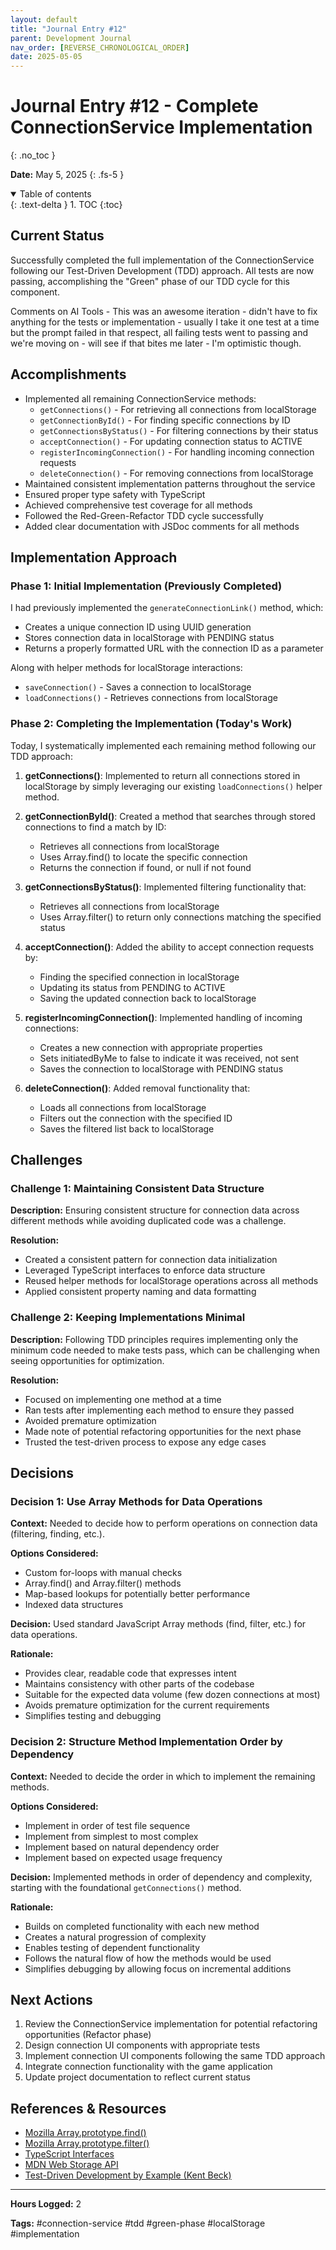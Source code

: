 ```yaml
---
layout: default
title: "Journal Entry #12"
parent: Development Journal
nav_order: [REVERSE_CHRONOLOGICAL_ORDER]
date: 2025-05-05
---
```


# Journal Entry #12 - Complete ConnectionService Implementation
{: .no_toc }

**Date:** May 5, 2025
{: .fs-5 }

<details open markdown="block">
  <summary>
    Table of contents
  </summary>
  {: .text-delta }
1. TOC
{:toc}
</details>

## Current Status

Successfully completed the full implementation of the ConnectionService following our Test-Driven Development (TDD) approach. All tests are now passing, accomplishing the "Green" phase of our TDD cycle for this component.


Comments on AI Tools - This was an awesome iteration - didn't have to fix anything for the tests or implementation - usually I take it one test at a time but the prompt failed in that respect, all failing tests went to passing and we're moving on - will see if that bites me later - I'm optimistic though.

## Accomplishments

- Implemented all remaining ConnectionService methods:
  - `getConnections()` - For retrieving all connections from localStorage
  - `getConnectionById()` - For finding specific connections by ID
  - `getConnectionsByStatus()` - For filtering connections by their status
  - `acceptConnection()` - For updating connection status to ACTIVE
  - `registerIncomingConnection()` - For handling incoming connection requests
  - `deleteConnection()` - For removing connections from localStorage
- Maintained consistent implementation patterns throughout the service
- Ensured proper type safety with TypeScript
- Achieved comprehensive test coverage for all methods
- Followed the Red-Green-Refactor TDD cycle successfully
- Added clear documentation with JSDoc comments for all methods

## Implementation Approach

### Phase 1: Initial Implementation (Previously Completed)

I had previously implemented the `generateConnectionLink()` method, which:
- Creates a unique connection ID using UUID generation
- Stores connection data in localStorage with PENDING status
- Returns a properly formatted URL with the connection ID as a parameter

Along with helper methods for localStorage interactions:
- `saveConnection()` - Saves a connection to localStorage
- `loadConnections()` - Retrieves connections from localStorage

### Phase 2: Completing the Implementation (Today's Work)

Today, I systematically implemented each remaining method following our TDD approach:

1. **getConnections()**: Implemented to return all connections stored in localStorage by simply leveraging our existing `loadConnections()` helper method.

2. **getConnectionById()**: Created a method that searches through stored connections to find a match by ID:
   - Retrieves all connections from localStorage
   - Uses Array.find() to locate the specific connection
   - Returns the connection if found, or null if not found

3. **getConnectionsByStatus()**: Implemented filtering functionality that:
   - Retrieves all connections from localStorage
   - Uses Array.filter() to return only connections matching the specified status

4. **acceptConnection()**: Added the ability to accept connection requests by:
   - Finding the specified connection in localStorage
   - Updating its status from PENDING to ACTIVE
   - Saving the updated connection back to localStorage

5. **registerIncomingConnection()**: Implemented handling of incoming connections:
   - Creates a new connection with appropriate properties
   - Sets initiatedByMe to false to indicate it was received, not sent
   - Saves the connection to localStorage with PENDING status

6. **deleteConnection()**: Added removal functionality that:
   - Loads all connections from localStorage
   - Filters out the connection with the specified ID
   - Saves the filtered list back to localStorage

## Challenges

### Challenge 1: Maintaining Consistent Data Structure

**Description:** Ensuring consistent structure for connection data across different methods while avoiding duplicated code was a challenge.

**Resolution:**
- Created a consistent pattern for connection data initialization
- Leveraged TypeScript interfaces to enforce data structure
- Reused helper methods for localStorage operations across all methods
- Applied consistent property naming and data formatting

### Challenge 2: Keeping Implementations Minimal

**Description:** Following TDD principles requires implementing only the minimum code needed to make tests pass, which can be challenging when seeing opportunities for optimization.

**Resolution:**
- Focused on implementing one method at a time
- Ran tests after implementing each method to ensure they passed
- Avoided premature optimization
- Made note of potential refactoring opportunities for the next phase
- Trusted the test-driven process to expose any edge cases

## Decisions

### Decision 1: Use Array Methods for Data Operations

**Context:** Needed to decide how to perform operations on connection data (filtering, finding, etc.).

**Options Considered:**
- Custom for-loops with manual checks
- Array.find() and Array.filter() methods
- Map-based lookups for potentially better performance
- Indexed data structures

**Decision:** Used standard JavaScript Array methods (find, filter, etc.) for data operations.

**Rationale:**
- Provides clear, readable code that expresses intent
- Maintains consistency with other parts of the codebase
- Suitable for the expected data volume (few dozen connections at most)
- Avoids premature optimization for the current requirements
- Simplifies testing and debugging

### Decision 2: Structure Method Implementation Order by Dependency

**Context:** Needed to decide the order in which to implement the remaining methods.

**Options Considered:**
- Implement in order of test file sequence
- Implement from simplest to most complex
- Implement based on natural dependency order
- Implement based on expected usage frequency

**Decision:** Implemented methods in order of dependency and complexity, starting with the foundational `getConnections()` method.

**Rationale:**
- Builds on completed functionality with each new method
- Creates a natural progression of complexity
- Enables testing of dependent functionality
- Follows the natural flow of how the methods would be used
- Simplifies debugging by allowing focus on incremental additions

## Next Actions

1. Review the ConnectionService implementation for potential refactoring opportunities (Refactor phase)
2. Design connection UI components with appropriate tests
3. Implement connection UI components following the same TDD approach
4. Integrate connection functionality with the game application
5. Update project documentation to reflect current status

## References & Resources

- [Mozilla Array.prototype.find()](https://developer.mozilla.org/en-US/docs/Web/JavaScript/Reference/Global_Objects/Array/find)
- [Mozilla Array.prototype.filter()](https://developer.mozilla.org/en-US/docs/Web/JavaScript/Reference/Global_Objects/Array/filter)
- [TypeScript Interfaces](https://www.typescriptlang.org/docs/handbook/interfaces.html)
- [MDN Web Storage API](https://developer.mozilla.org/en-US/docs/Web/API/Web_Storage_API)
- [Test-Driven Development by Example (Kent Beck)](https://www.amazon.com/Test-Driven-Development-Kent-Beck/dp/0321146530)

---

**Hours Logged:** 2

**Tags:** #connection-service #tdd #green-phase #localStorage #implementation